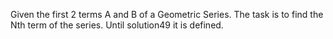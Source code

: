 Given the first 2 terms A and B of a Geometric Series. The task is to find the Nth term of the series.
Until solution49 it is defined.
